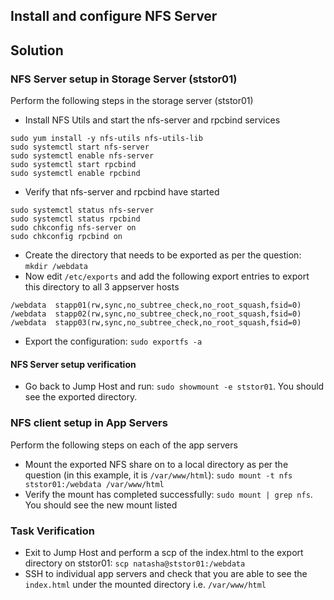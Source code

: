 ## Install and configure NFS Server
## Solution
### NFS Server setup in Storage Server (ststor01)
Perform the following steps in the storage server (ststor01)
* Install NFS Utils and start the nfs-server and rpcbind services
```
sudo yum install -y nfs-utils nfs-utils-lib
sudo systemctl start nfs-server
sudo systemctl enable nfs-server
sudo systemctl start rpcbind
sudo systemctl enable rpcbind
```
* Verify that nfs-server and rpcbind have started
```
sudo systemctl status nfs-server
sudo systemctl status rpcbind
sudo chkconfig nfs-server on
sudo chkconfig rpcbind on
```
* Create the directory that needs to be exported as per the question: `mkdir /webdata`
* Now edit `/etc/exports` and add the following export entries to export this directory to all 3 appserver hosts
```
/webdata  stapp01(rw,sync,no_subtree_check,no_root_squash,fsid=0)
/webdata  stapp02(rw,sync,no_subtree_check,no_root_squash,fsid=0)
/webdata  stapp03(rw,sync,no_subtree_check,no_root_squash,fsid=0)
```
* Export the configuration: `sudo exportfs -a`

#### NFS Server setup verification
* Go back to Jump Host and run: `sudo showmount -e ststor01`. You should see the exported directory.

### NFS client setup in App Servers 
Perform the following steps on each of the app servers
* Mount the exported NFS share on to a local directory as per the question (in this example, it is `/var/www/html`):
`sudo mount -t nfs ststor01:/webdata /var/www/html`
* Verify the mount has completed successfully: `sudo mount | grep nfs`. You should see the new mount listed

### Task Verification
* Exit to Jump Host and perform a scp of the index.html to the export directory on ststor01:
`scp natasha@ststor01:/webdata`
* SSH to individual app servers and check that you are able to see the `index.html` under the mounted directory i.e. `/var/www/html`